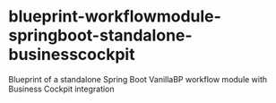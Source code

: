 # blueprint-workflowmodule-springboot-standalone-businesscockpit
Blueprint of a standalone Spring Boot VanillaBP workflow module with Business Cockpit integration
